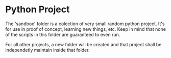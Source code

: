 # Python Project

The 'sandbox' folder is a colection of very small random python project.  It's for use in proof of concept, learning new things, etc.  Keep in mind that none of the scripts in this folder are guaranteed to even run.

For all other projects, a new folder will be created and that project shall be independetly maintain inside that folder.